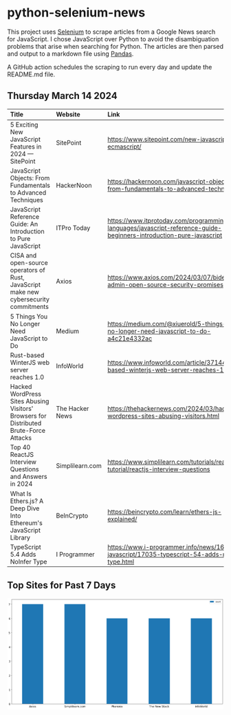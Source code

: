 # python-selenium-news

This project uses [Selenium](https://www.seleniumhq.org/) to scrape articles from a Google News search for JavaScript.
I chose JavaScript over Python to avoid the disambiguation problems that arise when searching for Python.
The articles are then parsed and output to a markdown file using [Pandas](https://pandas.pydata.org/).

A GitHub action schedules the scraping to run every day and update the README.md file.

## Thursday March 14 2024


| Title                                                                                 | Website         | Link                                                                                                               |
|:--------------------------------------------------------------------------------------|:----------------|:-------------------------------------------------------------------------------------------------------------------|
| 5 Exciting New JavaScript Features in 2024 — SitePoint                                | SitePoint       | https://www.sitepoint.com/new-javascript-ecmascript/                                                               |
| JavaScript Objects: From Fundamentals to Advanced Techniques                          | HackerNoon      | https://hackernoon.com/javascript-objects-from-fundamentals-to-advanced-techniques                                 |
| JavaScript Reference Guide: An Introduction to Pure JavaScript                        | ITPro Today     | https://www.itprotoday.com/programming-languages/javascript-reference-guide-beginners-introduction-pure-javascript |
| CISA and open-source operators of Rust, JavaScript make new cybersecurity commitments | Axios           | https://www.axios.com/2024/03/07/biden-admin-open-source-security-promises                                         |
| 5 Things You No Longer Need JavaScript to Do                                          | Medium          | https://medium.com/@xiuerold/5-things-you-no-longer-need-javascript-to-do-a4c21e4332ac                             |
| Rust-based WinterJS web server reaches 1.0                                            | InfoWorld       | https://www.infoworld.com/article/3714444/rust-based-winterjs-web-server-reaches-10.html                           |
| Hacked WordPress Sites Abusing Visitors' Browsers for Distributed Brute-Force Attacks | The Hacker News | https://thehackernews.com/2024/03/hacked-wordpress-sites-abusing-visitors.html                                     |
| Top 40 ReactJS Interview Questions and Answers in 2024                                | Simplilearn.com | https://www.simplilearn.com/tutorials/reactjs-tutorial/reactjs-interview-questions                                 |
| What Is Ethers.js? A Deep Dive Into Ethereum's JavaScript Library                     | BeInCrypto      | https://beincrypto.com/learn/ethers-js-explained/                                                                  |
| TypeScript 5.4 Adds NoInfer Type                                                      | I Programmer    | https://www.i-programmer.info/news/167-javascript/17035-typescript-54-adds-noinfer-type.html                       |
## Top Sites for Past 7 Days

![Graph of Top Sites](https://raw.githubusercontent.com/dan-mba/python-selenium-news/main/last-week.png)
